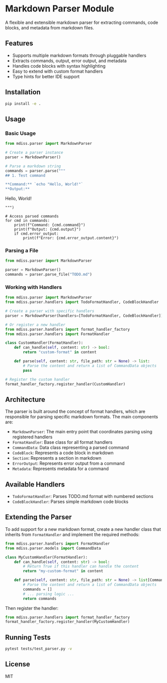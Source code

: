# Markdown Parser Module

A flexible and extensible markdown parser for extracting commands, code blocks, and metadata from markdown files.

## Features

- Supports multiple markdown formats through pluggable handlers
- Extracts commands, output, error output, and metadata
- Handles code blocks with syntax highlighting
- Easy to extend with custom format handlers
- Type hints for better IDE support

## Installation

```bash
pip install -e .
```

## Usage

### Basic Usage

```python
from mdiss.parser import MarkdownParser

# Create a parser instance
parser = MarkdownParser()

# Parse a markdown string
commands = parser.parse("""
## 1. Test command

**Command:** `echo "Hello, World!"`
**Output:**
```
Hello, World!
```
""")

# Access parsed commands
for cmd in commands:
    print(f"Command: {cmd.command}")
    print(f"Output: {cmd.output}")
    if cmd.error_output:
        print(f"Error: {cmd.error_output.content}")
```

### Parsing a File

```python
from mdiss.parser import MarkdownParser

parser = MarkdownParser()
commands = parser.parse_file("TODO.md")
```

### Working with Handlers

```python
from mdiss.parser import MarkdownParser
from mdiss.parser.handlers import TodoFormatHandler, CodeBlockHandler

# Create a parser with specific handlers
parser = MarkdownParser(handlers=[TodoFormatHandler, CodeBlockHandler])

# Or register a new handler
from mdiss.parser.handlers import format_handler_factory
from mdiss.parser.handlers import FormatHandler

class CustomHandler(FormatHandler):
    def can_handle(self, content: str) -> bool:
        return "custom-format" in content

    def parse(self, content: str, file_path: str = None) -> list:
        # Parse the content and return a list of CommandData objects
        pass

# Register the custom handler
format_handler_factory.register_handler(CustomHandler)
```

## Architecture

The parser is built around the concept of format handlers, which are responsible for parsing specific markdown formats. The main components are:

- `MarkdownParser`: The main entry point that coordinates parsing using registered handlers
- `FormatHandler`: Base class for all format handlers
- `CommandData`: Data class representing a parsed command
- `CodeBlock`: Represents a code block in markdown
- `Section`: Represents a section in markdown
- `ErrorOutput`: Represents error output from a command
- `Metadata`: Represents metadata for a command

## Available Handlers

- `TodoFormatHandler`: Parses TODO.md format with numbered sections
- `CodeBlockHandler`: Parses simple markdown code blocks

## Extending the Parser

To add support for a new markdown format, create a new handler class that inherits from `FormatHandler` and implement the required methods:

```python
from mdiss.parser.handlers import FormatHandler
from mdiss.parser.models import CommandData

class MyCustomHandler(FormatHandler):
    def can_handle(self, content: str) -> bool:
        # Return True if this handler can handle the content
        return "my-custom-format" in content

    def parse(self, content: str, file_path: str = None) -> list[CommandData]:
        # Parse the content and return a list of CommandData objects
        commands = []
        # ... parsing logic ...
        return commands
```

Then register the handler:

```python
from mdiss.parser.handlers import format_handler_factory
format_handler_factory.register_handler(MyCustomHandler)
```

## Running Tests

```bash
pytest tests/test_parser.py -v
```

## License

MIT
